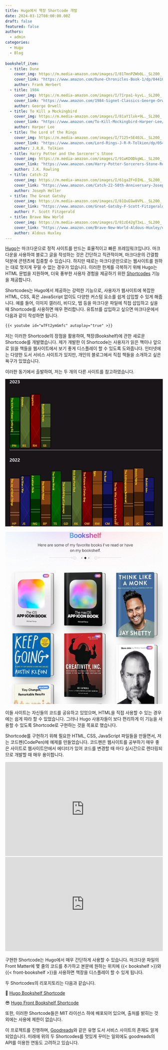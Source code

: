```yaml
---
title: Hugo에서 책장 Shortcode 개발
date: 2024-03-12T08:00:00.00Z
draft: false
featured: false
authors:
  - admin
categories:
  - Hugo
  - Blog

bookshelf_item:
  - title: Dune
    cover_img: https://m.media-amazon.com/images/I/81TmnPZWb0L._SL200_.jpg
    cover_link: "https://www.amazon.com/Dune-Chronicles-Book-1/dp/0441013597"
    author: Frank Herbert
  - title: 1984
    cover_img: https://m.media-amazon.com/images/I/71rpa1-kyvL._SL200_.jpg
    cover_link: "https://www.amazon.com/1984-Signet-Classics-George-Orwell/dp/0451524934"
    author: George Orwell
  - title: To Kill a Mockingbird
    cover_img: https://m.media-amazon.com/images/I/81aY1lxk+9L._SL200_.jpg
    cover_link: "https://www.amazon.com/To-Kill-Mockingbird-Harper-Lee/dp/0060935464"
    author: Harper Lee
  - title: The Lord of the Rings
    cover_img: https://m.media-amazon.com/images/I/7125+5E40JL._SL200_.jpg
    cover_link: "https://www.amazon.com/Lord-Rings-J-R-R-Tolkien/dp/0544003411"
    author: J.R.R. Tolkien
  - title: Harry Potter and the Sorcerer's Stone
    cover_img: https://m.media-amazon.com/images/I/91wKDODkgWL._SL200_.jpg
    cover_link: "https://www.amazon.com/Harry-Potter-Sorcerers-Stone-Rowling/dp/059035342X"
    author: J.K. Rowling
  - title: Catch-22
    cover_img: https://m.media-amazon.com/images/I/61gaZF+DIHL._SL200_.jpg
    cover_link: "https://www.amazon.com/Catch-22-50th-Anniversary-Joseph-Heller/dp/1451621175"
    author: Joseph Heller
  - title: The Great Gatsby
    cover_img: https://m.media-amazon.com/images/I/81QuEGw8VPL._SL200_.jpg
    cover_link: "https://www.amazon.com/Great-Gatsby-F-Scott-Fitzgerald/dp/0743273567"
    author: F. Scott Fitzgerald
  - title: Brave New World
    cover_img: https://m.media-amazon.com/images/I/81zE42gT3xL._SL200_.jpg
    cover_link: "https://www.amazon.com/Brave-New-World-Aldous-Huxley/dp/0060850523"
    author: Aldous Huxley
---
```



[Hugo](https://gohugo.io)는 마크다운으로 정적 사이트를 만드는 효율적이고 빠른 프레임워크입니다. 
마크다운을 사용하여 블로그 글을 작성하는 것은 간단하고 직관적이며, 마크다운의 간결함 덕분에 콘텐츠에 집중할 수 있습니다.
하지만 때로는 마크다운만으로는 웹사이트를 원하는 대로 멋지게 꾸밀 수 없는 경우가 있습니다.
이러한 한계를 극복하기 위해 Hugo는 HTML 문법을 지원하며, 더욱 풍부한 사용자 경험을 제공하기 위한 [Shortcodes](https://gohugo.io/content-management/shortcodes/) 기능을 제공합니다.

Shortcodes는 Hugo에서 제공하는 강력한 기능으로, 사용자가 웹사이트에 복잡한 HTML, CSS, 혹은 JavaScript 없이도 다양한 커스텀 요소를 쉽게 삽입할 수 있게 해줍니다. 
예를 들어, 이미지 갤러리, 비디오, 탭 등을 마크다운 파일에 직접 삽입하고 싶을 때 Shortcode를 사용하면 매우 편리합니다.
유튜브를 삽입하고 싶으면 마크다운에서 다음과 같이 작성하면 됩니다.
```markdown
{{< youtube id="w7Ft2ymGmfc" autoplay="true" >}}
```

저는 이러한 Shortcode의 장점을 활용하여, 책장(Bookshelf)에 관한 새로운 Shortcode를 개발했습니다.
제가 개발한 이 Shortcode는 사용자가 읽은 책이나 앞으로 읽을 책들을 웹사이트에서 보기 좋게 디스플레이 할 수 있도록 도와줍니다.
인터넷에는 다양한 도서 서비스 사이트가 있지만, 개인의 블로그에서 직접 책들을 소개하고 싶은 욕구가 있었습니다.

이러한 동기에서 출발하여, 저는 두 개의 다른 사이트를 참고하였습니다.

![](petargyurov_bookshelf.jpg)

![](vjy_bookshelf.jpg)

이들 사이트는 자신들의 코드를 공유하고 있었으며, HTML을 직접 사용할 수 있는 경우에는 쉽게 따라 할 수 있었습니다.
그러나 Hugo 사용자들이 보다 편리하게 이 기능을 사용할 수 있도록 Shortcode로 구현하는 것을 목표로 했습니다.

Shortcode를 구현하기 위해 필요한 HTML, CSS, JavaScript 파일들을 만들면서, 저는 코드펜(CodePen)에 예제를 만들었습니다.
코드펜은 웹사이트를 공부하기 매우 좋은 사이트로 웹사이트안에서 에디터가 있어 코드를 변경할 때 마다 실시간으로 렌더링되므로 개발할 때 매우 용이합니다.

<iframe height="300" style="width: 100%;" scrolling="no" title="Virtual-Bookshelf" src="https://codepen.io/Jong-Rok-Kim/embed/NWEWepo?default-tab=html%2Cresult" frameborder="no" loading="lazy" allowtransparency="true" allowfullscreen="true">
  See the Pen <a href="https://codepen.io/Jong-Rok-Kim/pen/NWEWepo">
  Virtual-Bookshelf</a> by Jong Rok Kim (<a href="https://codepen.io/Jong-Rok-Kim">@Jong-Rok-Kim</a>)
  on <a href="https://codepen.io">CodePen</a>.
</iframe>


<iframe height="300" style="width: 100%;" scrolling="no" title="Front-Bookeshelf" src="https://codepen.io/Jong-Rok-Kim/embed/vYMKVMP?default-tab=html%2Cresult" frameborder="no" loading="lazy" allowtransparency="true" allowfullscreen="true">
  See the Pen <a href="https://codepen.io/Jong-Rok-Kim/pen/vYMKVMP">
  Front-Bookeshelf</a> by Jong Rok Kim (<a href="https://codepen.io/Jong-Rok-Kim">@Jong-Rok-Kim</a>)
  on <a href="https://codepen.io">CodePen</a>.
</iframe>

구현한 Shortcode는 Hugo에서 매우 간단하게 사용할 수 있습니다. 마크다운 파일의 Front Matter에 몇 줄의 코드를 추가하고 본문에 원하는 위치에  {{< bookshelf >}}와 {{< front-bookshelf >}}을 사용하면 책장을 디스플레이 할 수 있게 됩니다.


두 Shortcodes의 리포지토리는 다음과 같습니다.

🤩 [Hugo Bookshelf Shortcode](https://github.com/kjrstory/hugo-shortcode-bookshelf)

😎 [Hugo Front Bookshelf Shortcode](https://github.com/kjrstory/hugo-shortcode-front-bookshelf)

또한, 이러한 Shortcode들은 MIT 라이선스 하에 배포되어 있으며, 출처를 밝히는 것 외에는 사용에 제한이 없습니다. 

이 프로젝트를 진행하며, [Goodreads](https://www.goodreads.com)와 같은 유명 도서 서비스 사이트의 존재도 알게 되었습니다. 
미래에 위의 두 Shortcodes를 멋있게 꾸미는 일외에도 goodreads의 API를 이용한 연동도 고려하고 있습니다.


